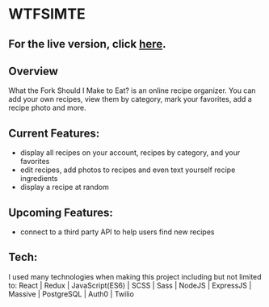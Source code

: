 # WTFSIMTE

## For the live version, click [here](http://wtfsimte.com).

## Overview
What the Fork Should I Make to Eat? is an online recipe organizer. You can add your own recipes, view them by category, mark your favorites, add a recipe photo and more. 

## Current Features:
- display all recipes on your account, recipes by category, and your favorites
- edit recipes, add photos to recipes and even text yourself recipe ingredients
- display a recipe at random

## Upcoming Features:
- connect to a third party API to help users find new recipes

## Tech:
I used many technologies when making this project including but not limited to: React | Redux | JavaScript(ES6) | SCSS | Sass | NodeJS | ExpressJS | Massive | PostgreSQL | Auth0 | Twilio
